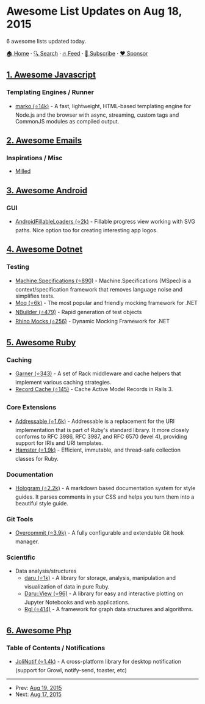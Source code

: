 # Awesome List Updates on Aug 18, 2015

6 awesome lists updated today.

[🏠 Home](/README.md) · [🔍 Search](https://www.trackawesomelist.com/search/) · [🔥 Feed](https://www.trackawesomelist.com/rss.xml) · [📮 Subscribe](https://trackawesomelist.us17.list-manage.com/subscribe?u=d2f0117aa829c83a63ec63c2f&id=36a103854c) · [❤️  Sponsor](https://github.com/sponsors/theowenyoung)



## [1. Awesome Javascript](/content/sorrycc/awesome-javascript/README.md)

### Templating Engines / Runner

*   [marko (⭐14k)](https://github.com/marko-js/marko) - A fast, lightweight, HTML-based templating engine for Node.js and the browser with async, streaming, custom tags and CommonJS modules as compiled output.

## [2. Awesome Emails](/content/jonathandion/awesome-emails/README.md)

### Inspirations / Misc

*   [Milled](http://milled.com/)

## [3. Awesome Android](/content/JStumpp/awesome-android/README.md)

### GUI

*   [AndroidFillableLoaders (⭐2k)](https://github.com/JorgeCastilloPrz/AndroidFillableLoaders) - Fillable progress view working with SVG paths. Nice option too for creating interesting app logos.

## [4. Awesome Dotnet](/content/quozd/awesome-dotnet/README.md)

### Testing

*   [Machine.Specifications (⭐890)](https://github.com/machine/machine.specifications) - Machine.Specifications (MSpec) is a context/specification framework that removes language noise and simplifies tests.
*   [Moq (⭐6k)](https://github.com/Moq/moq4) - The most popular and friendly mocking framework for .NET
*   [NBuilder (⭐479)](https://github.com/garethdown44/nbuilder) - Rapid generation of test objects
*   [Rhino Mocks (⭐256)](https://github.com/ayende/rhino-mocks) - Dynamic Mocking Framework for .NET

## [5. Awesome Ruby](/content/markets/awesome-ruby/README.md)

### Caching

*   [Garner (⭐343)](https://github.com/artsy/garner) - A set of Rack middleware and cache helpers that implement various caching strategies.
*   [Record Cache (⭐145)](https://github.com/orslumen/record-cache) - Cache Active Model Records in Rails 3.

### Core Extensions

*   [Addressable (⭐1.6k)](https://github.com/sporkmonger/addressable) - Addressable is a replacement for the URI implementation that is part of Ruby's standard library. It more closely conforms to RFC 3986, RFC 3987, and RFC 6570 (level 4), providing support for IRIs and URI templates.
*   [Hamster (⭐1.9k)](https://github.com/hamstergem/hamster) - Efficient, immutable, and thread-safe collection classes for Ruby.

### Documentation

*   [Hologram (⭐2.2k)](https://github.com/trulia/hologram) - A markdown based documentation system for style guides. It parses comments in your CSS and helps you turn them into a beautiful style guide.

### Git Tools

*   [Overcommit (⭐3.9k)](https://github.com/brigade/overcommit) - A fully configurable and extendable Git hook manager.

### Scientific

*   Data analysis/structures
    *   [daru (⭐1k)](https://github.com/v0dro/daru) - A library for storage, analysis, manipulation and visualization of data in pure Ruby.
    *   [Daru::View (⭐96)](https://github.com/SciRuby/daru-view) - A library for easy and interactive plotting on Jupyter Notebooks and web applications.
    *   [Rgl (⭐414)](https://github.com/monora/rgl) - A framework for graph data structures and algorithms.

## [6. Awesome Php](/content/ziadoz/awesome-php/README.md)

### Table of Contents / Notifications

*   [JoliNotif (⭐1.4k)](https://github.com/jolicode/JoliNotif) - A cross-platform library for desktop notification (support for Growl, notify-send, toaster, etc)

---

- Prev: [Aug 19, 2015](/content/2015/08/19/README.md)
- Next: [Aug 17, 2015](/content/2015/08/17/README.md)